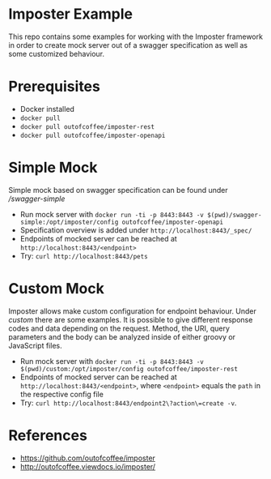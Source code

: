 # Imposter Example
This repo contains some examples for working with the Imposter framework in order to create mock server out of a swagger specification as well as some customized behaviour. 


# Prerequisites

* Docker installed
* `docker pull `
* `docker pull outofcoffee/imposter-rest`
* `docker pull outofcoffee/imposter-openapi`


# Simple Mock 

Simple mock based on swagger specification can be found under _/swagger-simple_

* Run mock server with `docker run -ti -p 8443:8443 -v $(pwd)/swagger-simple:/opt/imposter/config outofcoffee/imposter-openapi`
* Specification overview is added under `http://localhost:8443/_spec/`
* Endpoints of mocked server can be reached at `http://localhost:8443/<endpoint>`
* Try: `curl http://localhost:8443/pets`


# Custom Mock

Imposter allows make custom configuration for endpoint behaviour. Under _custom_ there are some examples. It is possible to give different response codes and data depending on the request. Method, the URI, query parameters and the body can be analyzed inside of either groovy or JavaScript files. 

* Run mock server with `docker run -ti -p 8443:8443 -v $(pwd)/custom:/opt/imposter/config outofcoffee/imposter-rest`
* Endpoints of mocked server can be reached at `http://localhost:8443/<endpoint>`, where `<endpoint>` equals the `path` in the respective config file
* Try: `curl http://localhost:8443/endpoint2\?action\=create -v`.


# References

* https://github.com/outofcoffee/imposter
* http://outofcoffee.viewdocs.io/imposter/
